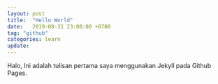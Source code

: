 ```yaml
---
layout: post
title:  "Hello World"
date:   2019-08-31 23:00:00 +0700
tag: "github"
categories: learn
update:	
---
```

Halo,
Ini adalah tulisan pertama saya menggunakan Jekyll pada Github Pages.
